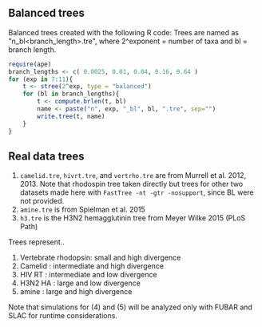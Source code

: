 ## Balanced trees
Balanced trees created with the following R code:
Trees are named as "n<exponent>_bl<branch_length>.tre", where 2^exponent = number of taxa and bl = branch length.
```r
require(ape)
branch_lengths <- c( 0.0025, 0.01, 0.04, 0.16, 0.64 )
for (exp in 7:11){
    t <- stree(2^exp, type = "balanced")
    for (bl in branch_lengths){
        t <- compute.brlen(t, bl)
        name <- paste("n", exp, "_bl", bl, ".tre", sep="")
        write.tree(t, name)
    }
}
```


## Real data trees
1. `camelid.tre`, `hivrt.tre`, and `vertrho.tre` are from Murrell et al. 2012, 2013. Note that rhodospin tree taken directly but trees for other two datasets made here with `FastTree -nt -gtr -nosupport`, since BL were not provided.  
2. `amine.tre` is from Spielman et al. 2015
3. `h3.tre` is the H3N2 hemagglutinin tree from Meyer Wilke 2015 (PLoS Path) 


Trees represent..
1. Vertebrate rhodopsin: small and high divergence
2. Camelid             : intermediate and high divergence
3. HIV RT              : intermediate and low divergence
4. H3N2 HA             : large and low divergence 
5. amine               : large and high divergence

Note that simulations for (4) and (5) will be analyzed only with FUBAR and SLAC for runtime considerations.

